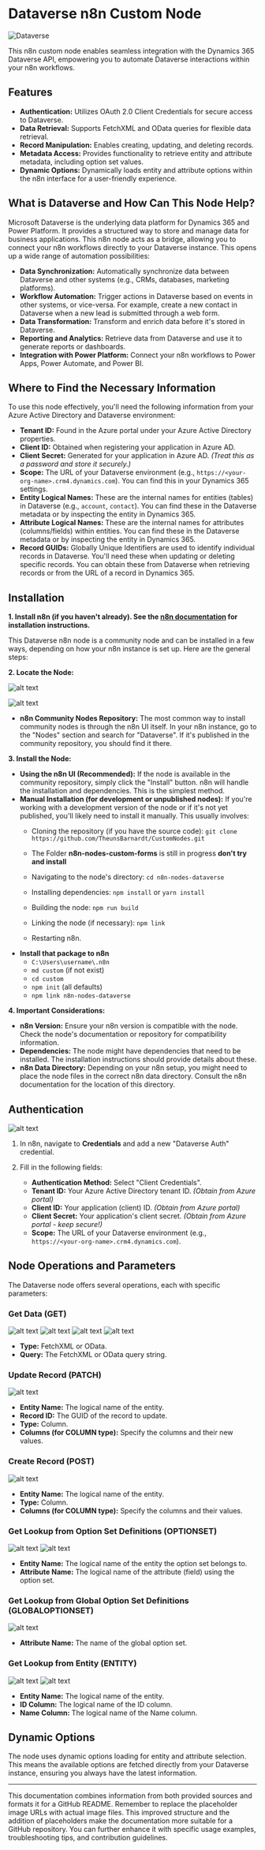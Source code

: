 # Dataverse n8n Custom Node

![Dataverse](./n8n-nodes-dataverse-auth/nodes/resources/Dataverse_scalable.svg)

This n8n custom node enables seamless integration with the Dynamics 365 Dataverse API, empowering you to automate Dataverse interactions within your n8n workflows.

## Features

*   **Authentication:** Utilizes OAuth 2.0 Client Credentials for secure access to Dataverse.
*   **Data Retrieval:** Supports FetchXML and OData queries for flexible data retrieval.
*   **Record Manipulation:** Enables creating, updating, and deleting records.
*   **Metadata Access:** Provides functionality to retrieve entity and attribute metadata, including option set values.
*   **Dynamic Options:** Dynamically loads entity and attribute options within the n8n interface for a user-friendly experience.

## What is Dataverse and How Can This Node Help?

Microsoft Dataverse is the underlying data platform for Dynamics 365 and Power Platform. It provides a structured way to store and manage data for business applications.  This n8n node acts as a bridge, allowing you to connect your n8n workflows directly to your Dataverse instance.  This opens up a wide range of automation possibilities:

*   **Data Synchronization:** Automatically synchronize data between Dataverse and other systems (e.g., CRMs, databases, marketing platforms).
*   **Workflow Automation:** Trigger actions in Dataverse based on events in other systems, or vice-versa.  For example, create a new contact in Dataverse when a new lead is submitted through a web form.
*   **Data Transformation:** Transform and enrich data before it's stored in Dataverse.
*   **Reporting and Analytics:** Retrieve data from Dataverse and use it to generate reports or dashboards.
*   **Integration with Power Platform:** Connect your n8n workflows to Power Apps, Power Automate, and Power BI.

## Where to Find the Necessary Information

To use this node effectively, you'll need the following information from your Azure Active Directory and Dataverse environment:

*   **Tenant ID:**  Found in the Azure portal under your Azure Active Directory properties.
*   **Client ID:** Obtained when registering your application in Azure AD.
*   **Client Secret:** Generated for your application in Azure AD.  *(Treat this as a password and store it securely.)*
*   **Scope:** The URL of your Dataverse environment (e.g., `https://<your-org-name>.crm4.dynamics.com`).  You can find this in your Dynamics 365 settings.
*   **Entity Logical Names:**  These are the internal names for entities (tables) in Dataverse (e.g., `account`, `contact`).  You can find these in the Dataverse metadata or by inspecting the entity in Dynamics 365.
*   **Attribute Logical Names:** These are the internal names for attributes (columns/fields) within entities.  You can find these in the Dataverse metadata or by inspecting the entity in Dynamics 365.
*   **Record GUIDs:**  Globally Unique Identifiers are used to identify individual records in Dataverse.  You'll need these when updating or deleting specific records.  You can obtain these from Dataverse when retrieving records or from the URL of a record in Dynamics 365.

## Installation

**1. Install n8n (if you haven't already).  See the [n8n documentation](https://docs.n8n.io/) for installation instructions.**

This Dataverse n8n node is a community node and can be installed in a few ways, depending on how your n8n instance is set up.  Here are the general steps:

**2. Locate the Node:**

![alt text](./n8n-nodes-dataverse-auth/nodes/resources/image.png)

![alt text](./n8n-nodes-dataverse-auth/nodes/resources/image-1.png)
*   **n8n Community Nodes Repository:**  The most common way to install community nodes is through the n8n UI itself.  In your n8n instance, go to the "Nodes" section and search for "Dataverse".  If it's published in the community repository, you should find it there.

**3. Install the Node:**

*   **Using the n8n UI (Recommended):** If the node is available in the community repository, simply click the "Install" button.  n8n will handle the installation and dependencies. This is the simplest method.
*   **Manual Installation (for development or unpublished nodes):** If you're working with a development version of the node or if it's not yet published, you'll likely need to install it manually.  This usually involves:
    *   Cloning the repository (if you have the source code): `git clone https://github.com/TheunsBarnardt/CustomNodes.git`
    *   The Folder **n8n-nodes-custom-forms** is still in progress **don't try and install** 
    *   Navigating to the node's directory: `cd n8n-nodes-dataverse`
    *   Installing dependencies: `npm install` or `yarn install`
    *   Building the node: `npm run build`
    *   Linking the node (if necessary): `npm link`

    *   Restarting n8n.
*   **Install that package to n8n**
    *   `C:\Users\username\.n8n`
    *   `md custom` (if not exist)
    *   `cd custom`
    *   `npm init` (all defaults)
    *   `npm link n8n-nodes-dataverse`


**4.  Important Considerations:**

*   **n8n Version:**  Ensure your n8n version is compatible with the node. Check the node's documentation or repository for compatibility information.
*   **Dependencies:** The node might have dependencies that need to be installed.  The installation instructions should provide details about these.
*   **n8n Data Directory:**  Depending on your n8n setup, you might need to place the node files in the correct n8n data directory.  Consult the n8n documentation for the location of this directory.

## Authentication

![alt text](./n8n-nodes-dataverse-auth/nodes/resources/image-13.png)

1.  In n8n, navigate to **Credentials** and add a new "Dataverse Auth" credential.
2.  Fill in the following fields:

    *   **Authentication Method:** Select "Client Credentials".
    *   **Tenant ID:** Your Azure Active Directory tenant ID.  *(Obtain from Azure portal)*
    *   **Client ID:** Your application (client) ID. *(Obtain from Azure portal)*
    *   **Client Secret:** Your application's client secret. *(Obtain from Azure portal - keep secure!)*
    *   **Scope:** The URL of your Dataverse environment (e.g., `https://<your-org-name>.crm4.dynamics.com`).

## Node Operations and Parameters

The Dataverse node offers several operations, each with specific parameters:

### Get Data (GET)

![alt text](./n8n-nodes-dataverse-auth/nodes/resources/image-2.png)
![alt text](./n8n-nodes-dataverse-auth/nodes/resources/image-3.png)
![alt text](./n8n-nodes-dataverse-auth/nodes/resources/image-4.png)
![alt text](./n8n-nodes-dataverse-auth/nodes/resources/image-5.png)

*   **Type:** FetchXML or OData.
*   **Query:** The FetchXML or OData query string.

### Update Record (PATCH)

![alt text](./n8n-nodes-dataverse-auth/nodes/resources/image-11.png)


*   **Entity Name:** The logical name of the entity.
*   **Record ID:** The GUID of the record to update.
*   **Type:** Column.
*   **Columns (for COLUMN type):** Specify the columns and their new values.

### Create Record (POST)

![alt text](./n8n-nodes-dataverse-auth/nodes/resources/image-12.png)


*   **Entity Name:** The logical name of the entity.
*   **Type:** Column.
*   **Columns (for COLUMN type):** Specify the columns and their values.

### Get Lookup from Option Set Definitions (OPTIONSET)


![alt text](./n8n-nodes-dataverse-auth/nodes/resources/image-6.png)
![alt text](./n8n-nodes-dataverse-auth/nodes/resources/image-7.png)

*   **Entity Name:** The logical name of the entity the option set belongs to.
*   **Attribute Name:** The logical name of the attribute (field) using the option set.

### Get Lookup from Global Option Set Definitions (GLOBALOPTIONSET)

![alt text](./n8n-nodes-dataverse-auth/nodes/resources/image-8.png)

*   **Attribute Name:** The name of the global option set.

### Get Lookup from Entity (ENTITY)

![alt text](./n8n-nodes-dataverse-auth/nodes/resources/image-9.png)
![alt text](./n8n-nodes-dataverse-auth/nodes/resources/image-10.png)

*   **Entity Name:** The logical name of the entity.
*   **ID Column:** The logical name of the ID column.
*   **Name Column:** The logical name of the Name column.

## Dynamic Options

The node uses dynamic options loading for entity and attribute selection.  This means the available options are fetched directly from your Dataverse instance, ensuring you always have the latest information.

---

This documentation combines information from both provided sources and formats it for a GitHub README.  Remember to replace the placeholder image URLs with actual image files.  This improved structure and the addition of placeholders make the documentation more suitable for a GitHub repository.  You can further enhance it with specific usage examples, troubleshooting tips, and contribution guidelines.


